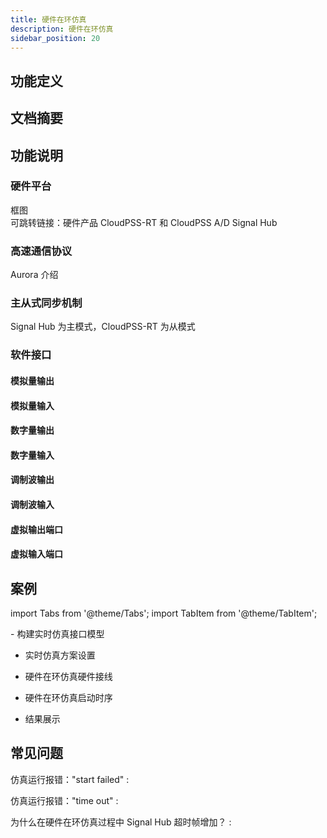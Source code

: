 ```yaml
---
title: 硬件在环仿真
description: 硬件在环仿真
sidebar_position: 20
---
```



## 功能定义

## 文档摘要

## 功能说明
### 硬件平台
框图  
可跳转链接：硬件产品 CloudPSS-RT 和 CloudPSS A/D Signal Hub
### 高速通信协议
Aurora 介绍

### 主从式同步机制
Signal Hub 为主模式，CloudPSS-RT 为从模式

### 软件接口

#### 模拟量输出

#### 模拟量输入

#### 数字量输出

#### 数字量输入

#### 调制波输出

#### 调制波输入

#### 虚拟输出端口

#### 虚拟输入端口

## 案例

import Tabs from '@theme/Tabs';
import TabItem from '@theme/TabItem';

<Tabs>
<TabItem value="case1" label="模拟量自闭环测试">
- 构建实时仿真接口模型
  
- 实时仿真方案设置
  
- 硬件在环仿真硬件接线
  
- 硬件在环仿真启动时序
  
- 结果展示

</TabItem>
</Tabs>


## 常见问题

仿真运行报错："start failed"
:   

仿真运行报错："time out"
:   

为什么在硬件在环仿真过程中 Signal Hub 超时帧增加？
:   
